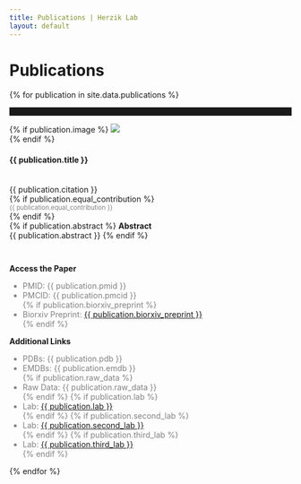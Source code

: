 ```yaml
---
title: Publications | Herzik Lab
layout: default
---
```

<div class="container">
  <div class="row">
    <div class="col-md-2">
    </div>
    <div class="col-md-8">
      <h1 class="page-title">Publications</h1>
    </div>
    <div class="col-md-2">
    </div>
  </div>
</div>


{% for publication in site.data.publications %}

<hr style="padding-top: 1em;">
<div class="container publication">
  <div class="row">
    <div class="col-md-2">
    </div>
    <div class="col-md-8">
      {% if publication.image %}
        <img src="{{ publication.image }}" class="img-responsive"><br>
      {% endif %}
      <h4><strong>{{ publication.title }}</strong></h4><br>
      <div class="citation-spacing">{{ publication.citation }}<br>
      {% if publication.equal_contribution %}
        <div style="font-size: .8em; color: gray;">{{ publication.equal_contribution }}</div>
      {% endif %} </div>
      {% if publication.abstract %}
        <strong>Abstract</strong><br>
        {{ publication.abstract }}
      {% endif %}
    </div>
    <div class="col-md-2">
    </div>
  </div>
  <div class="row" style="padding-top: 2em;">
    <div class="col-md-2">
    </div>
    <div class="col-md-4">
      <p><strong>Access the Paper</strong></p>
        <ul style="color: gray;">
          <li>PMID: {{ publication.pmid }}</li>
          <li>PMCID: {{ publication.pmcid }}</li>  
            {% if publication.biorxiv_preprint %}
          <li>    Biorxiv Preprint: <a href="{{ publication.biorxiv_link }}">{{ publication.biorxiv_preprint }}</a></li>
            {% endif %}
        </ul>
    </div>
    <div class="col-md-4">
      <p><strong>Additional Links</strong></p>
        <ul style="color: gray">
          <li>PDBs: {{ publication.pdb }} </li>
          <li>EMDBs: {{ publication.emdb }} </li>
            {% if publication.raw_data %}
          <li>    Raw Data: {{ publication.raw_data }}</li>
            {% endif %}     
            {% if publication.lab %}
          <li>Lab: <a href="{{ publication.lab_link }}">{{ publication.lab }}</a></li>
            {% endif %}
            {% if publication.second_lab %}
              <li>Lab: <a href="{{ publication.second_lab_link }}">{{ publication.second_lab }}</a></li>
            {% endif %}
            {% if publication.third_lab %}
              <li>Lab: <a href="{{ publication.third_lab_link }}">{{ publication.third_lab }}</a></li>
            {% endif %}
        </ul>
    </div>
    <div class="col-md-2">
    </div>
  </div>
</div>
{% endfor %}
